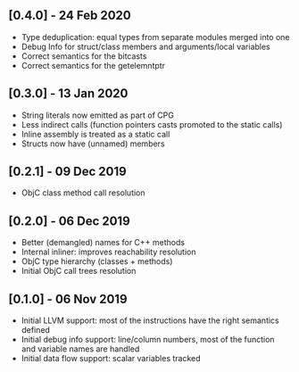 ## [0.4.0] - 24 Feb 2020

- Type deduplication: equal types from separate modules merged into one
- Debug Info for struct/class members and arguments/local variables
- Correct semantics for the bitcasts
- Correct semantics for the getelemntptr

## [0.3.0] - 13 Jan 2020

- String literals now emitted as part of CPG
- Less indirect calls (function pointers casts promoted to the static calls)
- Inline assembly is treated as a static call
- Structs now have (unnamed) members

## [0.2.1] - 09 Dec 2019

- ObjC class method call resolution

## [0.2.0] - 06 Dec 2019

- Better (demangled) names for C++ methods
- Internal inliner: improves reachability resolution
- ObjC type hierarchy (classes + methods)
- Initial ObjC call trees resolution

## [0.1.0] - 06 Nov 2019

- Initial LLVM support: most of the instructions have the right semantics defined
- Initial debug info support: line/column numbers, most of the function and variable names are handled
- Initial data flow support: scalar variables tracked